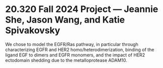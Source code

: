 # 20.320 Fall 2024 Project — Jeannie She, Jason Wang, and Katie Spivakovsky

We chose to model the EGFR/Ras pathway, in particular through characterizing EGFR and HER2 homo/heterodimerization, binding of the ligand EGF to dimers and EGFR monomers, and the impact of HER2 ectodomain shedding due to the metalloprotease ADAM10.
